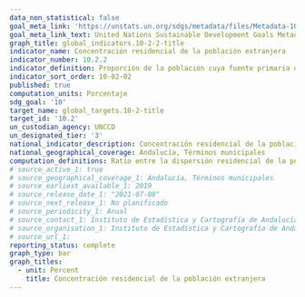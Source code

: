 ```yaml
---
data_non_statistical: false
goal_meta_link: 'https://unstats.un.org/sdgs/metadata/files/Metadata-10-02-02.pdf'
goal_meta_link_text: United Nations Sustainable Development Goals Metadata (PDF 232KB)
graph_title: global_indicators.10-2-2-title
indicator_name: Concentración residencial de la población extranjera
indicator_number: 10.2.2
indicator_definition: Proporción de la población cuya fuente primaria de energía son los combustibles y tecnologías limpios
indicator_sort_order: 10-02-02
published: true
computation_units: Porcentaje
sdg_goal: '10'
target_name: global_targets.10-2-title
target_id: '10.2'
un_custodian_agency: UNCCD
un_designated_tier: '3'
national_indicator_description: Concentración residencial de la población extranjera
national_geographical_coverage: Andalucía, Términos municipales
computation_definitions: Ratio entre la dispersión residencial de la población extranjera residente en un municipio y la dispersión residencial de la población total residente en el municipio. 
# source_active_1: true
# source_geographical_coverage_1: Andalucía, Términos municipales
# source_earliest_available_1: 2019
# source_release_date_1: "2021-07-08"
# source_next_release_1: No planificado
# source_periodicity_1: Anual
# source_contact_1: Instituto de Estadística y Cartografía de Andalucía
# source_organisation_1: Instituto de Estadística y Cartografía de Andalucía
# source_url_1:
reporting_status: complete
graph_type: bar
graph_titles:
  - unit: Percent
    title: Concentración residencial de la población extranjera
---
```


